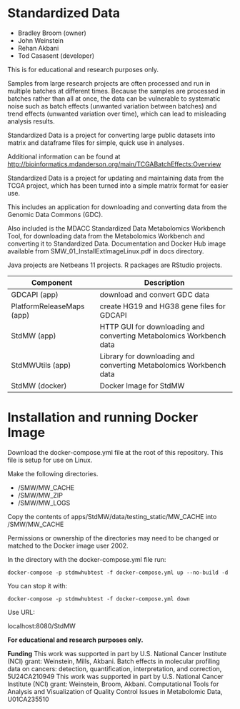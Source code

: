 # Standardized Data

 * Bradley Broom (owner)
 * John Weinstein
 * Rehan Akbani
 * Tod Casasent (developer)

This is for educational and research purposes only.

Samples from large research projects are often processed and run in multiple batches at different times. Because the samples are processed in batches rather than all at once, the data can be vulnerable to systematic noise such as batch effects (unwanted variation between batches) and trend effects (unwanted variation over time), which can lead to misleading analysis results.

Standardized Data is a project for converting large public datasets into matrix and dataframe files for simple, quick use in analyses.

Additional information can be found at http://bioinformatics.mdanderson.org/main/TCGABatchEffects:Overview

Standardized Data is a project for updating and maintaining data from the TCGA project, which has been turned into a simple matrix format for easier use.

This includes an application for downloading and converting data from the Genomic Data Commons (GDC).

Also included is the MDACC Standardized Data Metabolomics Workbench Tool, for downloading data from the Metabolomics Workbench and converting it to Standardized Data.
Documentation and Docker Hub image available from SMW_01_InstallExtImageLinux.pdf in docs directory.

Java projects are Netbeans 11 projects.
R packages are RStudio projects.

|Component|Description|
|--|--|
|GDCAPI (app)|download and convert GDC data|
|PlatformReleaseMaps (app)|create HG19 and HG38 gene files for GDCAPI|
|StdMW (app)|HTTP GUI for downloading and converting Metabolomics Workbench data|
|StdMWUtils (app)|Library for downloading and converting Metabolomics Workbench data|
|StdMW (docker)|Docker Image for StdMW|

# Installation and running Docker Image

Download the docker-compose.yml file at the root of this repository. This file is setup for use on Linux.

Make the following directories.
 - /SMW/MW_CACHE
 - /SMW/MW_ZIP
 - /SMW/MW_LOGS

Copy the contents of apps/StdMW/data/testing_static/MW_CACHE into /SMW/MW_CACHE

Permissions or ownership of the directories may need to be changed or matched to the Docker image user 2002.

In the directory with the docker-compose.yml file run:

	docker-compose -p stdmwhubtest -f docker-compose.yml up --no-build -d

You can stop it with:

	docker-compose -p stdmwhubtest -f docker-compose.yml down

Use URL:

   localhost:8080/StdMW

**For educational and research purposes only.**

**Funding** 
This work was supported in part by U.S. National Cancer Institute (NCI) grant: Weinstein, Mills, Akbani. Batch effects in molecular profiling data on cancers: detection, quantification, interpretation, and correction, 5U24CA210949
This work was supported in part by U.S. National Cancer Institute (NCI) grant: Weinstein, Broom, Akbani. Computational Tools for Analysis and Visualization of Quality Control Issues in Metabolomic Data, U01CA235510

